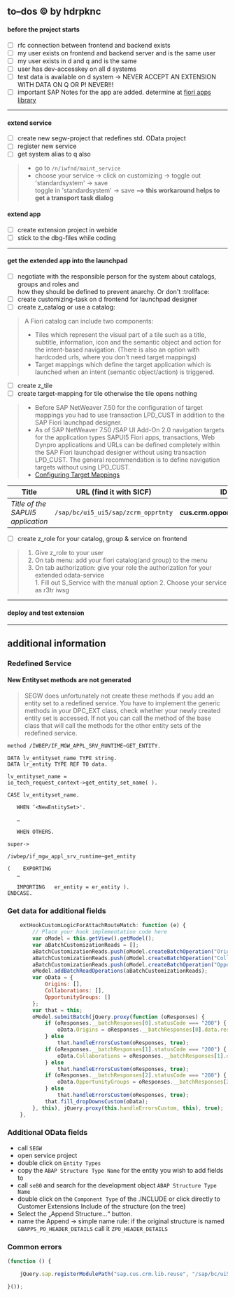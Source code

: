 
## to–dos :copyright: by hdrpknc
#### before the project starts
- [ ] rfc connection between frontend and backend exists
- [ ] my user exists on frontend and backend server and is the same user
- [ ] my user exists in d and q and is the same
- [ ] user has dev-accesskey on all d systems
- [ ] test data is available on d system -> NEVER ACCEPT AN EXTENSION WITH DATA ON Q OR P! NEVER!!! 
- [ ] important SAP Notes for the app are added. determine at [fiori apps library](https://fioriappslibrary.hana.ondemand.com/sap/fix/externalViewer/#/home)
____________________________________
#### extend service
- [ ] create new segw-project that redefines std. OData project 
- [ ] register new service
- [ ] get system alias to q also
> * go to `/n/iwfnd/maint_service`
> * choose your service -> click on customizing -> toggle out 'standardsystem' -> save     
>   toggle in 'standardsystem' -> save **--> this workaround helps to get a transport task dialog**
#### extend app
- [ ] create extension project in webide
- [ ] stick to the dbg-files while coding
__________________________________
#### get the extended app into the launchpad
- [ ] negotiate with the responsible person for the system about catalogs, groups and roles and     
how they should be defined to prevent anarchy. Or don't  :trollface:
- [ ] create customizing-task on d frontend for launchpad designer    
- [ ] create z_catalog or use a catalog: 
> A Fiori catalog can include two components:
> * Tiles which represent the visual part of a tile such as a title, subtitle, information, icon and the semantic object and action for the intent-based navigation. (There is also an option with hardcoded urls, where you don't need target mappings)
> * Target mappings which define the target application which is launched when an intent (semantic object/action) is triggered.
- [ ] create z_tile
- [ ] create target-mapping for tile otherwise the tile opens nothing 
> * Before SAP NetWeaver 7.50 for the configuration of target mappings you had to use transaction LPD_CUST in addition to the SAP Fiori launchpad designer. 
> * As of SAP NetWeaver 7.50 /SAP UI Add-On 2.0 navigation targets for the application types SAPUI5 Fiori apps, transactions, Web Dynpro applications and URLs can be defined completely within the SAP Fiori launchpad designer without using transaction LPD_CUST. The general recommendation is to define navigation targets without using LPD_CUST.    
> * [Configuring Target Mappings](https://help.sap.com/viewer/a7b390faab1140c087b8926571e942b7/7.52.0/en-US/33daedef95454af68903ef1238aa0373.html)     

Title | URL (find it with SICF) | ID (in the Component.js)
--- | --- | ---
*Title of the SAPUI5 application* | `/sap/bc/ui5_ui5/sap/zcrm_opprtnty` | **cus.crm.opportunity.CRM_OPPRTNTYExtension**

- [ ] create z_role for your catalog, group & service on frontend
> 1. Give z_role to your user
> 2. On tab menu: add your fiori catalog(and group) to the menu
> 3. On tab authorization: give your role the authorization for your extended odata-service    
      1. Fill out S_Service with the manual option
      2. Choose your service as r3tr iwsg 
_____________________________________
#### deploy and test extension
_____________________________________

## additional information
### Redefined Service
#### New Entityset methods are not generated
> SEGW does unfortunately not create these methods if you add an entity set to a redefined service.
> You have to implement the generic methods in your DPC_EXT class, check whether your newly created entity set is accessed.
> If not you can call the method of the base class that will call the methods for the other entity sets of the redefined service.
```ABAP
method /IWBEP/IF_MGW_APPL_SRV_RUNTIME~GET_ENTITY.

DATA lv_entityset_name TYPE string. 
DATA lr_entity TYPE REF TO data.

lv_entityset_name = 
io_tech_request_context->get_entity_set_name( ).

CASE lv_entityset_name. 

   WHEN ‘<NewEntitySet>'. 

   …

   WHEN OTHERS.

super->

/iwbep/if_mgw_appl_srv_runtime~get_entity

(    EXPORTING
   …
   
   IMPORTING   er_entity = er_entity ).
ENDCASE.
```

### Get data for additional fields

```javascript
	extHookCustomLogicForAttachRouteMatch: function (e) {
		// Place your hook implementation code here 
		var oModel = this.getView().getModel();
		var aBatchCustomizationReads = [];
		aBatchCustomizationReads.push(oModel.createBatchOperation("OriginSet", "GET"));
		aBatchCustomizationReads.push(oModel.createBatchOperation("CollaborationSet", "GET"));
		aBatchCustomizationReads.push(oModel.createBatchOperation("OpportunityGroupSet", "GET"));
		oModel.addBatchReadOperations(aBatchCustomizationReads);
		var oData = {
			Origins: [],
			Collaborations: [],
			OpportunityGroups: []
		};
		var that = this;
		oModel.submitBatch(jQuery.proxy(function (oResponses) {
			if (oResponses.__batchResponses[0].statusCode === "200") {
				oData.Origins = oResponses.__batchResponses[0].data.results;
			} else
				that.handleErrorsCustom(oResponses, true);
			if (oResponses.__batchResponses[1].statusCode === "200") {
				oData.Collaborations = oResponses.__batchResponses[1].data.results;
			} else
				that.handleErrorsCustom(oResponses, true);
			if (oResponses.__batchResponses[2].statusCode === "200") {
				oData.OpportunityGroups = oResponses.__batchResponses[2].data.results;
			} else
				that.handleErrorsCustom(oResponses, true);
			that.fill_dropDownsCustom(oData);
		}, this), jQuery.proxy(this.handleErrorsCustom, this), true);
	},
```
### Additional OData fields

- call `SEGW`
- open service project
- double click on `Entity Types`
- copy the `ABAP Structure Type Name` for the entity you wish to add fields to
- call `se80` and search for the development object `ABAP Structure Type Name`
- double click on the `Component Type` of the .INCLUDE or click directly to Customer Extensions Include of the structure 
(on the tree)
- Select the „Append Structure...“ button. 
- name the Append -> simple name rule: if the original structure is named `GBAPPS_PO_HEADER_DETAILS` call it `ZPO_HEADER_DETAILS`

### Common errors

```javascript
(function () {

	jQuery.sap.registerModulePath("sap.cus.crm.lib.reuse", "/sap/bc/ui5_ui5/sap/crm_lib_reuse/sap/cus/crm/lib/reuse");

}());
```
